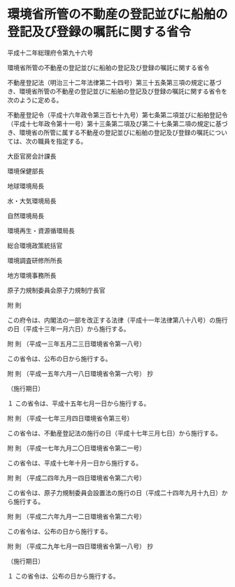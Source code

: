 # 環境省所管の不動産の登記並びに船舶の登記及び登録の嘱託に関する省令

平成十二年総理府令第九十六号

環境省所管の不動産の登記並びに船舶の登記及び登録の嘱託に関する省令

不動産登記法（明治三十二年法律第二十四号）第三十五条第三項の規定に基づき、環境省所管の不動産の登記並びに船舶の登記及び登録の嘱託に関する省令を次のように定める。

不動産登記令（平成十六年政令第三百七十九号）第七条第二項並びに船舶登記令（平成十七年政令第十一号）第十三条第二項及び第二十七条第二項の規定に基づき、環境省の所管に属する不動産の登記並びに船舶の登記及び登録の嘱託については、次の職員を指定する。

大臣官房会計課長

環境保健部長

地球環境局長

水・大気環境局長

自然環境局長

環境再生・資源循環局長

総合環境政策統括官

環境調査研修所所長

地方環境事務所長

原子力規制委員会原子力規制庁長官

附 則

この府令は、内閣法の一部を改正する法律（平成十一年法律第八十八号）の施行の日（平成十三年一月六日）から施行する。

附 則 （平成一三年五月二三日環境省令第一八号）

この省令は、公布の日から施行する。

附 則 （平成一五年六月一八日環境省令第一六号） 抄

（施行期日）

１ この省令は、平成十五年七月一日から施行する。

附 則 （平成一七年三月四日環境省令第三号）

この省令は、不動産登記法の施行の日（平成十七年三月七日）から施行する。

附 則 （平成一七年九月二〇日環境省令第二一号）

この省令は、平成十七年十月一日から施行する。

附 則 （平成二四年九月一四日環境省令第二六号）

この省令は、原子力規制委員会設置法の施行の日（平成二十四年九月十九日）から施行する。

附 則 （平成二六年九月一二日環境省令第二六号）

この省令は、公布の日から施行する。

附 則 （平成二九年七月一四日環境省令第一八号） 抄

（施行期日）

１ この省令は、公布の日から施行する。
